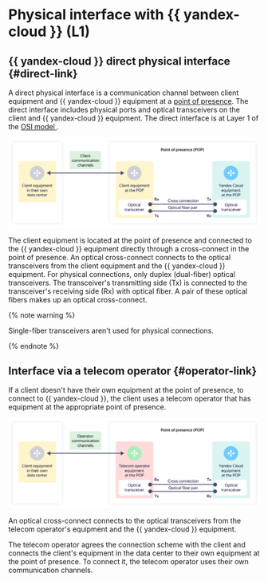 # Physical interface with {{ yandex-cloud }} (L1)

## {{ yandex-cloud }} direct physical interface {#direct-link}

A direct physical interface is a communication channel between client equipment and {{ yandex-cloud }} equipment at a [point of presence](points-of-presence.md). The direct interface includes physical ports and optical transceivers on the client and {{ yandex-cloud }} equipment. The direct interface is at Layer 1 of the [OSI model ](https://en.wikipedia.org/wiki/OSI_model).

![direct-link](../../_assets/cloud-interconnect/interconnect-phy-1.svg)

The client equipment is located at the point of presence and connected to the {{ yandex-cloud }} equipment directly through a cross-connect in the point of presence. An optical cross-connect connects to the optical transceivers from the client equipment and the {{ yandex-cloud }} equipment. For physical connections, only duplex (dual-fiber) optical transceivers. The transceiver's transmitting side (Tx) is connected to the transceiver's receiving side (Rx) with optical fiber. A pair of these optical fibers makes up an optical cross-connect.

{% note warning %}

Single-fiber transceivers aren't used for physical connections.

{% endnote %}

## Interface via a telecom operator {#operator-link}

If a client doesn't have their own equipment at the point of presence, to connect to {{ yandex-cloud }}, the client uses a telecom operator that has equipment at the appropriate point of presence.

![direct-link](../../_assets/cloud-interconnect/interconnect-phy-2.svg)

An optical cross-connect connects to the optical transceivers from the telecom operator's equipment and the {{ yandex-cloud }} equipment.

The telecom operator agrees the connection scheme with the client and connects the client's equipment in the data center to their own equipment at the point of presence. To connect it, the telecom operator uses their own communication channels.
